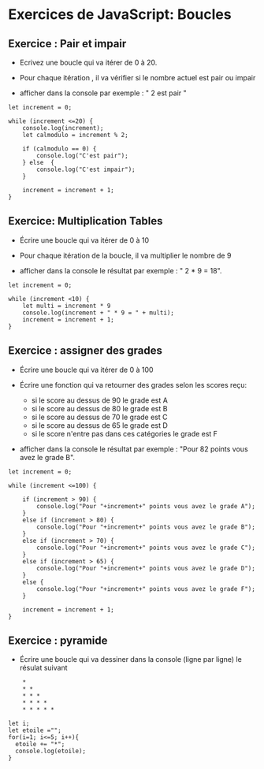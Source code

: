 # Exercices de JavaScript: Boucles

## Exercice : Pair et impair

- Ecrivez une boucle qui va itérer de 0 à 20.
- Pour chaque itération , il va vérifier si le nombre actuel est pair ou impair

- afficher dans la console par exemple : " 2 est pair "


```
let increment = 0;

while (increment <=20) {
    console.log(increment);
    let calmodulo = increment % 2;

    if (calmodulo == 0) {
        console.log("C'est pair");
    } else  {
        console.log("C'est impair");
    }

    increment = increment + 1;
}
```

## Exercice: Multiplication Tables

- Écrire une boucle qui va itérer de 0 à 10
- Pour chaque itération de la boucle, il va multiplier le nombre de 9

- afficher dans la console le résultat par exemple : " 2 * 9 = 18".


```
let increment = 0;

while (increment <10) {
    let multi = increment * 9
    console.log(increment + " * 9 = " + multi);
    increment = increment + 1;
}
```

## Exercice : assigner des grades

- Écrire une boucle qui va itérer de 0 à 100
- Écrire une fonction qui va retourner des grades selon les scores reçu:

    - si le score au dessus de 90 le grade est A
    - si le score au dessus de 80 le grade est B
    - si le score au dessus de 70 le grade est C
    - si le score au dessus de 65 le grade est D
    - si le score n'entre pas dans ces catégories le grade est F

- afficher dans la console le résultat par exemple : "Pour 82 points vous avez le grade B".


```
let increment = 0;

while (increment <=100) {
    
    if (increment > 90) {
        console.log("Pour "+increment+" points vous avez le grade A");
    } 
    else if (increment > 80) {
        console.log("Pour "+increment+" points vous avez le grade B");
    } 
    else if (increment > 70) {
        console.log("Pour "+increment+" points vous avez le grade C");
    }
    else if (increment > 65) {
        console.log("Pour "+increment+" points vous avez le grade D");
    }
    else {
        console.log("Pour "+increment+" points vous avez le grade F");
    }

    increment = increment + 1;
}
```

## Exercice : pyramide

- Écrire une boucle qui va dessiner dans la console (ligne par ligne) le résulat suivant
```
	*  
	* *  
	* * *  
	* * * *  
	* * * * *
```

```
let i;
let etoile ="";
for(i=1; i<=5; i++){
  etoile += "*";
  console.log(etoile);
}
  ```